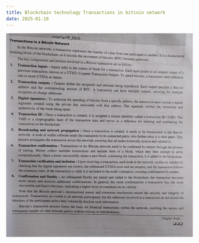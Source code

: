 ```yaml
---
title: Blockchain technology Transactions in bitcoin network
date: 2025-01-10
---
```


![alt text](Pastedimage20241208114153.png)
